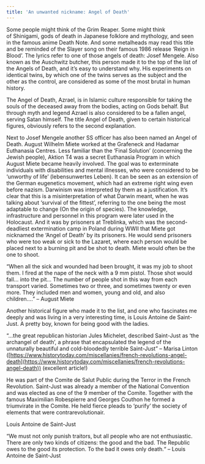 ```yaml
---
title: 'An unwanted nickname: Angel of Death'
---
```


Some people might think of the Grim Reaper. Some might think of Shinigami, gods of death in Japanese folklore and mythology, and seen in the famous anime Death Note. And some metalheads may read this title and be reminded of the Slayer song on their famous 1986 release ‘Reign in Blood’. The lyrics refer to one of those angels of death: Josef Mengele. Also known as the Auschwitz butcher, this person made it to the top of the list of the Angels of Death, and it’s easy to understand why. His experiments on identical twins, by which one of the twins serves as the subject and the other as the control, are considered as some of the most brutal in human history.

The Angel of Death, Azrael, is in Islamic culture responsible for taking the souls of the deceased away from the bodies, acting on Gods behalf. But through myth and legend Azrael is also considered to be a fallen angel, serving Satan himself. The title Angel of Death, given to certain historical figures, obviously refers to the second explanation.

Next to Josef Mengele another SS officer has also been named an Angel of Death. August Wilhelm Miete worked at the Grafeneck and Hadamar Euthanasia Centres. Less familiar than the ‘Final Solution’ (concerning the Jewish people), Aktion T4 was a secret Euthanasia Program in which August Miete became heavily involved. The goal was to exterminate individuals with disabilities and mental illnesses, who were considered to be ‘unworthy of life’ (lebensunwertes Leben). It can be seen as an extension of the German eugenetics movement, which had an extreme right wing even before nazism. Darwinism was interpreted by them as a justification. It’s clear that this is a misinterpretation of what Darwin meant, when he was talking about ‘survival of the fittest’, referring to the one being the most adaptable to change (On the origin of species).
The knowledge, infrastructure and personnel in this program were later used in the Holocaust. And it was by prisoners at Treblinka, which was the second-deadliest extermination camp in Poland during WWII that Miete got nicknamed the ‘Angel of Death’ by its prisoners. He would send prisoners who were too weak or sick to the Lazaret, where each person would be placed next to a burning pit and be shot to death. Miete would often be the one to shoot.

“When all the sick and wounded had been brought, it was my job to shoot them. I fired at the nape of the neck with a 9 mm pistol. Those shot would fall… into the pit… The number of people shot in this way from each transport varied. Sometimes two or three, and sometimes twenty or even more. They included men and women, young and old, and also children….” – August Miete

Another historical figure who made it to the list, and one who fascinates me deeply and was living in a very interesting time, is Louis Antoine de Saint-Just. A pretty boy, known for being good with the ladies.

“…the great republican historian Jules Michelet, described Saint-Just as ‘the archangel of death’, a phrase that encapsulated the legend of the unnaturally beautiful and cold-bloodedly terrible Saint-Just” – Marisa Linton ([https://www.historytoday.com/miscellanies/french-revolutions-angel-death](https://www.historytoday.com/miscellanies/french-revolutions-angel-death)) (excellent article!)

He was part of the Comite de Salut Public during the Terror in the French Revolution. Saint-Just was already a member of the National Convention and was elected as one of the 9 member of the Comite. Together with the famous Maximilian Robespierre and Georges Couthon he formed a triumvirate in the Comite. He held fierce pleads to ‘purify’ the society of elements that were contrarevolutionair.

Louis Antoine de Saint-Just

“We must not only punish traitors, but all people who are not enthusiastic. There are only two kinds of citizens: the good and the bad. The Republic owes to the good its protection. To the bad it owes only death.“ – Louis Antoine de Saint-Just
